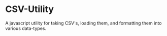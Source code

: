 CSV-Utility
===========

A javascript utility for taking CSV's, loading them, and formatting them into various data-types.
